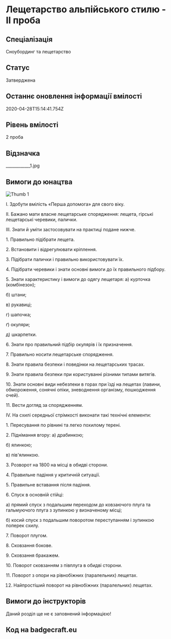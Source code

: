 # Лещетарство альпійського стилю - ІІ проба

## Спеціалізація

Сноубординг та лещетарство

## Статус

Затверджена

## Останнє оновлення інформації вмілості

2020-04-28T15:14:41.754Z

## Рівень вмілості

2 проба

## Відзначка

____________1.jpg

## Вимоги до юнацтва

<p><img alt="Thumb             1" src="/uploads/textareas/bootsy/image/50/small____________-1.jpg"><br></p><p>І. Здобути вмілість «Перша допомога» для свого віку.</p>

<p>ІІ. Бажано мати власне лещетарське спорядження: лещета, гірські
лещетарські черевики, палички. </p>

<p>IIІ. Знати й уміти застосовувати на практиці подане нижче.</p>

<p>1. Правильно підібрати лещета.</p>

<p>2. Встановити і відрегулювати кріплення.</p>

<p>3. Підібрати палички і правильно використовувати їх.</p>

<p>4. Підібрати черевики і знати основні вимоги до їх правильного
підбору.</p>

<p>5. Знати характеристику і вимоги до одягу лещетаря: а) курточка
(комбінезон);</p>

<p>б) штани;</p>

<p>в) рукавиці;</p>

<p>г) шапочка;</p>

<p>ґ) окуляри;</p>

<p>д) шкарпетки.</p>

<p>6. Знати про правильний підбір окулярів і їх призначення.</p>

<p>7. Правильно носити лещетарське спорядження.</p>

<p>8. Знати правила безпеки і поведінки на лещетарських трасах.</p>

<p>9. Знати правила безпеки при користуванні різними типами
витягів.</p>

<p>10. Знати основні види небезпеки в горах при їзді на лещетах
(лавини, обмороження, сонячні опіки, зневоднення організму, пошкодження очей).</p>

<p>11. Вести догляд за спорядженням. </p>

<p>IV. На схилі середньої стрімкості виконати такі технічні
елементи:</p>

<p>1. Пересування по рівнині та легко похилому терені.</p>

<p>2. Піднімання вгору: а) драбинкою;</p>

<p>б) ялинкою;</p>

<p>в) пів'ялинкою.</p>

<p>3. Розворот на 1800 на місці в обидві сторони.</p>

<p>4. Правильне падіння у критичній ситуації.</p>

<p>5. Правильне вставання після падіння.</p>

<p>6. Спуск в основній стійці:</p>

<p>а) прямий спуск з подальшим переходом до ковзаючого плуга та
гальмуючого плуга з зупинкою у визначеному місці;</p>

<p>б) косий спуск з подальшим поворотом переступанням і зупинкою
поперек схилу.</p>

<p>7. Поворот плугом.</p>

<p>8. Сковзання бокове.</p>

<p>9. Сковзання бракажем.</p>

<p>10. Поворот сковзанням з півплуга в обидві сторони. </p>

<p>11. Поворот з опори на рівнобіжних (паралельних) лещетах. </p>

12. Найпростіший поворот на рівнобіжних (паралельних) лещетах.

## Вимоги до інструкторів

Даний розділ ще не є заповнений інформацією!

## Код на badgecraft.eu

